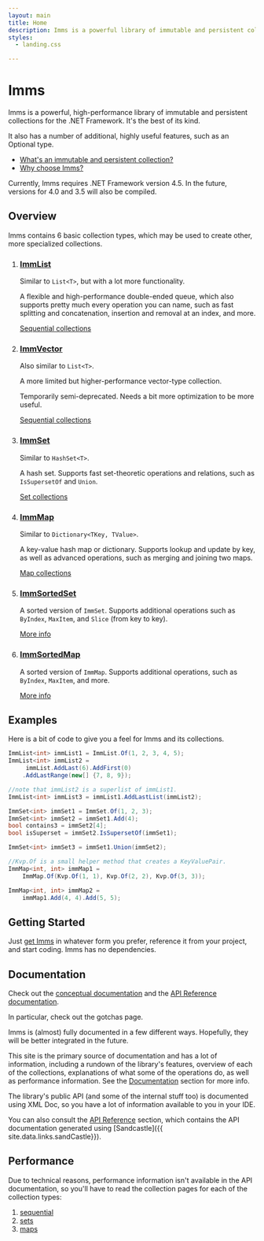 ```yaml
---
layout: main
title: Home
description: Imms is a powerful library of immutable and persistent collections for the .NET platform.
styles:
  - landing.css

---
```


# Imms
Imms is a powerful, high-performance library of immutable and persistent collections for the .NET Framework. It's the best of its kind.

It also has a number of additional, highly useful features, such as an Optional type.

* [What's an immutable and persistent collection?](/pages/WhyImmutable)
* [Why choose Imms?](/pages/WhyImms)

Currently, Imms requires .NET Framework version 4.5. In the future, versions for 4.0 and 3.5 will also be compiled.

## Overview
Imms contains 6 basic collection types, which may be used to create other, more specialized collections.

1. ### [ImmList](T:ImmList'1)
    Similar to `List<T>`, but with a lot more functionality.

	A flexible and high-performance double-ended queue, which also supports pretty much every operation you can name, such as fast splitting and concatenation, insertion and removal at an index, and more.
    
    [Sequential collections](/pages/sequential)

2. ### [ImmVector](T:ImmVector'1)
    Also similar to `List<T>`.

    A more limited but higher-performance vector-type collection.
    
    Temporarily semi-deprecated. Needs a bit more optimization to be more useful.
    
    [Sequential collections](/pages/sequential)

3. ### [ImmSet](T:ImmSet'1)
	Similar to `HashSet<T>`.

    A hash set. Supports fast set-theoretic operations and relations, such as `IsSupersetOf` and `Union`.
    
    [Set collections](/pages/sets)

4. ### [ImmMap](T:ImmMap'2)
	Similar to `Dictionary<TKey, TValue>`.

    A key-value hash map or dictionary. Supports lookup and update by key, as well as advanced operations, such as merging and joining two maps.
    
    [Map collections](/pages/maps)

5. ### [ImmSortedSet](T:ImmSortedSet'1)
	A sorted version of `ImmSet`. Supports additional operations such as `ByIndex`, `MaxItem`, and `Slice` (from key to key).
    
    [More info](/pages/sets)

6. ### [ImmSortedMap](T:ImmSortedMap'2)
	A sorted version of `ImmMap`. Supports additional operations, such as `ByIndex`, `MaxItem`, and more.

	[More info](/pages/maps)

## Examples
Here is a bit of code to give you a feel for Imms and its collections.

```csharp
ImmList<int> immList1 = ImmList.Of(1, 2, 3, 4, 5);
ImmList<int> immList2 = 
	 immList.AddLast(6).AddFirst(0)
	.AddLastRange(new[] {7, 8, 9});

//note that immList2 is a superlist of immList1.
ImmList<int> immList3 = immList1.AddLastList(immList2);

ImmSet<int> immSet1 = ImmSet.Of(1, 2, 3);
ImmSet<int> immSet2 = immSet1.Add(4);
bool contains3 = immSet2[4];
bool isSuperset = immSet2.IsSupersetOf(immSet1);

ImmSet<int> immSet3 = immSet1.Union(immSet2);

//Kvp.Of is a small helper method that creates a KeyValuePair.
ImmMap<int, int> immMap1 = 
	ImmMap.Of(Kvp.Of(1, 1), Kvp.Of(2, 2), Kvp.Of(3, 3));

ImmMap<int, int> immMap2 = 
	immMap1.Add(4, 4).Add(5, 5);

```

## Getting Started
Just [get Imms](/pages/GetImms) in whatever form you prefer, reference it from your project, and start coding. Imms has no dependencies.

## Documentation
Check out the [conceptual documentation](/pages/General) and the [API Reference documentation](/API/index).

In particular, check out the gotchas page.

Imms is (almost) fully documented in a few different ways. Hopefully, they will be better integrated in the future.

This site is the primary source of documentation and has a lot of information, including a rundown of the library's features, overview of each of the collections, explanations of what some of the operations do, as well as performance information. See the [Documentation](/pages/docs) section for more info.

The library's public API (and some of the internal stuff too) is documented using XML Doc, so you have a lot of information available to you in your IDE.

You can also consult the [API Reference](/API/index.html) section, which contains the API documentation generated using [Sandcastle]({{ site.data.links.sandCastle}}).


## Performance
Due to technical reasons, performance information isn't available in the API documentation, so you'll have to read the collection pages for each of the collection types:

1. [sequential](/pages/sequential)
2. [sets](/pages/sets)
3. [maps](/pages/maps)
